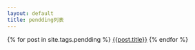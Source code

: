 ```yaml
---
layout: default
title: pendding列表
---
```


{% for post in site.tags.pendding %}
<a href="{{post.url}}">{{post.title}}</a>
{% endfor %}
